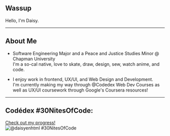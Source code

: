 ## Wassup  

Hello, I'm Daisy.

---

## About Me

- Software Engineering Major and a Peace and Justice Studies Minor @ Chapman University  
  I'm a so-cal native, love to skate, draw, design, sew, watch anime, and code. 

- I enjoy work in frontend, UX/UI, and Web Design and Development.  
  I'm currently making my way through @Codedex Web Dev Courses as well as UX/UI coursework through Google's Coursera resources!

---

## Codédex #30NitesOfCode:
[Check out my progress!](https://www.codedex.io/@daisyenhtml/30-nites-of-code)  
![@daisyenhtml #30NitesOfCode](https://www.codedex.io/api/petStatus?user=daisyenhtml)
